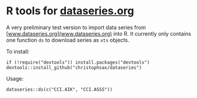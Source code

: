 R tools for [dataseries.org](www.dataseries.org)
================================================

A very preliminary test version to import data series from
[www.dataseries.org](www.dataseries.org) into R. It currently only contains
one function `ds` to download series as `xts` objects.

To install:

    if (!require("devtools")) install.packages("devtools")
    devtools::install_github("christophsax/dataseries")

Usage:

    dataseries::ds(c("CCI.AIK", "CCI.ASSS"))

